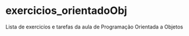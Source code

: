 # exercicios_orientadoObj
Lista de exercicíos e tarefas da aula de Programação Orientada a Objetos 
